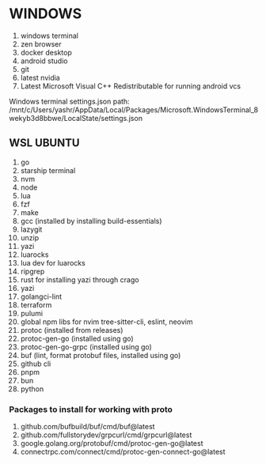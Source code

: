 # WINDOWS

1. windows terminal
2. zen browser
3. docker desktop
4. android studio
5. git
6. latest nvidia
7. Latest Microsoft Visual C++ Redistributable for running android vcs

Windows terminal settings.json path: /mnt/c/Users/yashr/AppData/Local/Packages/Microsoft.WindowsTerminal_8wekyb3d8bbwe/LocalState/settings.json

## WSL UBUNTU

1. go
2. starship terminal
3. nvm
4. node
5. lua
6. fzf
7. make
8. gcc (installed by installing build-essentials)
9. lazygit
10. unzip
11. yazi
12. luarocks
13. lua dev for luarocks
14. ripgrep
15. rust for installing yazi through crago
16. yazi
17. golangci-lint
18. terraform
19. pulumi
20. global npm libs for nvim tree-sitter-cli, eslint, neovim
21. protoc (installed from releases)
22. protoc-gen-go (installed using go)
23. protoc-gen-go-grpc (installed using go)
24. buf (lint, format protobuf files, installed using go)
25. github cli
26. pnpm
27. bun
28. python

### Packages to install for working with proto

1. github.com/bufbuild/buf/cmd/buf@latest
2. github.com/fullstorydev/grpcurl/cmd/grpcurl@latest
3. google.golang.org/protobuf/cmd/protoc-gen-go@latest
4. connectrpc.com/connect/cmd/protoc-gen-connect-go@latest
